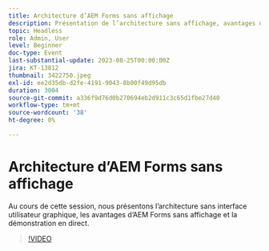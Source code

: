 ```yaml
---
title: Architecture d’AEM Forms sans affichage
description: Présentation de l’architecture sans affichage, avantages d’AEM Forms sans affichage et démonstration en direct.
topic: Headless
role: Admin, User
level: Beginner
doc-type: Event
last-substantial-update: 2023-08-25T00:00:00Z
jira: KT-13812
thumbnail: 3422750.jpeg
exl-id: ee2d35db-d2fe-4191-9043-8b00f49d95db
duration: 3004
source-git-commit: a336f9d76d0b270694eb2d911c3c65d1fbe27d40
workflow-type: tm+mt
source-wordcount: '38'
ht-degree: 0%

---
```


# Architecture d’AEM Forms sans affichage

Au cours de cette session, nous présentons l’architecture sans interface utilisateur graphique, les avantages d’AEM Forms sans affichage et la démonstration en direct.

>[!VIDEO](https://video.tv.adobe.com/v/3422750/?learn=on)
